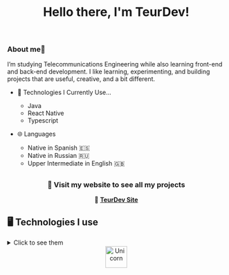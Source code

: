<div align="center">
  <h1>Hello there, I'm TeurDev! </h1>
</div>
<br>
<!--  -->


<h3>About me🚀</h3>

I’m studying Telecommunications Engineering while also learning front-end and back-end development.
I like learning, experimenting, and building projects that are useful, creative, and a bit different.


- 🌱 Technologies I Currently Use...
  - Java
  - React Native
  - Typescript
    <br>

- 🌐 Languages
  - Native in Spanish 🇪🇸
  - Native in Russian 🇷🇺
  - Upper Intermediate in English 🇬🇧
    <br>

    
##  

<div align="center">

### 📌 Visit my website to see all my projects  
🔗 [**TeurDev Site**](https://teurdev.github.io/Portfolio/)  

</div>

## 🖥️ Technologies I use
<details>
  <summary>Click to see them</summary>
  <div>
    

### 💻 Programming Languages
- ![Java](https://img.shields.io/badge/Java-ED8B00?style=flat&logo=openjdk&logoColor=white)
- ![C](https://img.shields.io/badge/C-00599C?style=flat&logo=c&logoColor=white) ![C++](https://img.shields.io/badge/C++-00599C?style=flat&logo=cplusplus&logoColor=white)
- ![TypeScript](https://img.shields.io/badge/TypeScript-007ACC?style=flat&logo=typescript&logoColor=white)
- ![HTML5](https://img.shields.io/badge/HTML5-E34F26?style=flat&logo=html5&logoColor=white) ![CSS3](https://img.shields.io/badge/CSS3-1572B6?style=flat&logo=css3&logoColor=white)

### 🗄️ Databases
- ![MySQL](https://img.shields.io/badge/MySQL-4479A1?style=flat&logo=mysql&logoColor=white)
- ![MongoDB](https://img.shields.io/badge/MongoDB-4EA94B?style=flat&logo=mongodb&logoColor=white)

### 📱 Mobile Development
- ![React Native](https://img.shields.io/badge/React_Native-20232A?style=flat&logo=react&logoColor=61DAFB)
- ![Expo](https://img.shields.io/badge/Expo-1B1F23?style=flat&logo=expo&logoColor=white)

### 🌐 Web Development
- ![React](https://img.shields.io/badge/React-20232A?style=flat&logo=react&logoColor=61DAFB)

  </div>
</details>

<div align="center">
  <img align="center" width=50px alt="Unicorn" src="https://github.githubassets.com/images/mona-loading-dark.gif" />
</div>



<!--
**TeurDev/TeurDev** is a ✨ _special_ ✨ repository because its `README.md` (this file) appears on your GitHub profile.

Here are some ideas to get you started:


- 🌱 I’m currently learning ...
- 👯 I’m looking to collaborate on ...
- 🤔 I’m looking for help with ...
- 💬 Ask me about ...
- 📫 How to reach me: ...
- 😄 Pronouns: ...
- ⚡ Fun fact: ...
-->
